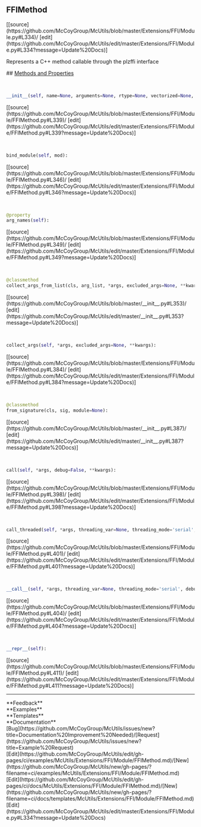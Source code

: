 ## <a id="McUtils.Extensions.FFI.Module.FFIMethod">FFIMethod</a> 

<div class="docs-source-link" markdown="1">
[[source](https://github.com/McCoyGroup/McUtils/blob/master/Extensions/FFI/Module.py#L334)/
[edit](https://github.com/McCoyGroup/McUtils/edit/master/Extensions/FFI/Module.py#L334?message=Update%20Docs)]
</div>

Represents a C++ method callable through the plzffi interface







<div class="collapsible-section">
 <div class="collapsible-section collapsible-section-header" markdown="1">
## <a class="collapse-link" data-toggle="collapse" href="#methods" markdown="1"> Methods and Properties</a> <a class="float-right" data-toggle="collapse" href="#methods"><i class="fa fa-chevron-down"></i></a>
 </div>
 <div class="collapsible-section collapsible-section-body collapse show" id="methods" markdown="1">
 
<a id="McUtils.Extensions.FFI.Module.FFIMethod.__init__" class="docs-object-method">&nbsp;</a> 
```python
__init__(self, name=None, arguments=None, rtype=None, vectorized=None, module=None): 
```
<div class="docs-source-link" markdown="1">
[[source](https://github.com/McCoyGroup/McUtils/blob/master/Extensions/FFI/Module/FFIMethod.py#L339)/
[edit](https://github.com/McCoyGroup/McUtils/edit/master/Extensions/FFI/Module/FFIMethod.py#L339?message=Update%20Docs)]
</div>


<a id="McUtils.Extensions.FFI.Module.FFIMethod.bind_module" class="docs-object-method">&nbsp;</a> 
```python
bind_module(self, mod): 
```
<div class="docs-source-link" markdown="1">
[[source](https://github.com/McCoyGroup/McUtils/blob/master/Extensions/FFI/Module/FFIMethod.py#L346)/
[edit](https://github.com/McCoyGroup/McUtils/edit/master/Extensions/FFI/Module/FFIMethod.py#L346?message=Update%20Docs)]
</div>


<a id="McUtils.Extensions.FFI.Module.FFIMethod.arg_names" class="docs-object-method">&nbsp;</a> 
```python
@property
arg_names(self): 
```
<div class="docs-source-link" markdown="1">
[[source](https://github.com/McCoyGroup/McUtils/blob/master/Extensions/FFI/Module/FFIMethod.py#L349)/
[edit](https://github.com/McCoyGroup/McUtils/edit/master/Extensions/FFI/Module/FFIMethod.py#L349?message=Update%20Docs)]
</div>


<a id="McUtils.Extensions.FFI.Module.FFIMethod.collect_args_from_list" class="docs-object-method">&nbsp;</a> 
```python
@classmethod
collect_args_from_list(cls, arg_list, *args, excluded_args=None, **kwargs): 
```
<div class="docs-source-link" markdown="1">
[[source](https://github.com/McCoyGroup/McUtils/blob/master/__init__.py#L353)/
[edit](https://github.com/McCoyGroup/McUtils/edit/master/__init__.py#L353?message=Update%20Docs)]
</div>


<a id="McUtils.Extensions.FFI.Module.FFIMethod.collect_args" class="docs-object-method">&nbsp;</a> 
```python
collect_args(self, *args, excluded_args=None, **kwargs): 
```
<div class="docs-source-link" markdown="1">
[[source](https://github.com/McCoyGroup/McUtils/blob/master/Extensions/FFI/Module/FFIMethod.py#L384)/
[edit](https://github.com/McCoyGroup/McUtils/edit/master/Extensions/FFI/Module/FFIMethod.py#L384?message=Update%20Docs)]
</div>


<a id="McUtils.Extensions.FFI.Module.FFIMethod.from_signature" class="docs-object-method">&nbsp;</a> 
```python
@classmethod
from_signature(cls, sig, module=None): 
```
<div class="docs-source-link" markdown="1">
[[source](https://github.com/McCoyGroup/McUtils/blob/master/__init__.py#L387)/
[edit](https://github.com/McCoyGroup/McUtils/edit/master/__init__.py#L387?message=Update%20Docs)]
</div>


<a id="McUtils.Extensions.FFI.Module.FFIMethod.call" class="docs-object-method">&nbsp;</a> 
```python
call(self, *args, debug=False, **kwargs): 
```
<div class="docs-source-link" markdown="1">
[[source](https://github.com/McCoyGroup/McUtils/blob/master/Extensions/FFI/Module/FFIMethod.py#L398)/
[edit](https://github.com/McCoyGroup/McUtils/edit/master/Extensions/FFI/Module/FFIMethod.py#L398?message=Update%20Docs)]
</div>


<a id="McUtils.Extensions.FFI.Module.FFIMethod.call_threaded" class="docs-object-method">&nbsp;</a> 
```python
call_threaded(self, *args, threading_var=None, threading_mode='serial', debug=False, **kwargs): 
```
<div class="docs-source-link" markdown="1">
[[source](https://github.com/McCoyGroup/McUtils/blob/master/Extensions/FFI/Module/FFIMethod.py#L401)/
[edit](https://github.com/McCoyGroup/McUtils/edit/master/Extensions/FFI/Module/FFIMethod.py#L401?message=Update%20Docs)]
</div>


<a id="McUtils.Extensions.FFI.Module.FFIMethod.__call__" class="docs-object-method">&nbsp;</a> 
```python
__call__(self, *args, threading_var=None, threading_mode='serial', debug=False, **kwargs): 
```
<div class="docs-source-link" markdown="1">
[[source](https://github.com/McCoyGroup/McUtils/blob/master/Extensions/FFI/Module/FFIMethod.py#L404)/
[edit](https://github.com/McCoyGroup/McUtils/edit/master/Extensions/FFI/Module/FFIMethod.py#L404?message=Update%20Docs)]
</div>


<a id="McUtils.Extensions.FFI.Module.FFIMethod.__repr__" class="docs-object-method">&nbsp;</a> 
```python
__repr__(self): 
```
<div class="docs-source-link" markdown="1">
[[source](https://github.com/McCoyGroup/McUtils/blob/master/Extensions/FFI/Module/FFIMethod.py#L411)/
[edit](https://github.com/McCoyGroup/McUtils/edit/master/Extensions/FFI/Module/FFIMethod.py#L411?message=Update%20Docs)]
</div>
 </div>
</div>












---


<div markdown="1" class="text-secondary">
<div class="container">
  <div class="row">
   <div class="col" markdown="1">
**Feedback**   
</div>
   <div class="col" markdown="1">
**Examples**   
</div>
   <div class="col" markdown="1">
**Templates**   
</div>
   <div class="col" markdown="1">
**Documentation**   
</div>
   <div class="col" markdown="1">
   
</div>
   <div class="col" markdown="1">
   
</div>
   <div class="col" markdown="1">
   
</div>
</div>
  <div class="row">
   <div class="col" markdown="1">
[Bug](https://github.com/McCoyGroup/McUtils/issues/new?title=Documentation%20Improvement%20Needed)/[Request](https://github.com/McCoyGroup/McUtils/issues/new?title=Example%20Request)   
</div>
   <div class="col" markdown="1">
[Edit](https://github.com/McCoyGroup/McUtils/edit/gh-pages/ci/examples/McUtils/Extensions/FFI/Module/FFIMethod.md)/[New](https://github.com/McCoyGroup/McUtils/new/gh-pages/?filename=ci/examples/McUtils/Extensions/FFI/Module/FFIMethod.md)   
</div>
   <div class="col" markdown="1">
[Edit](https://github.com/McCoyGroup/McUtils/edit/gh-pages/ci/docs/McUtils/Extensions/FFI/Module/FFIMethod.md)/[New](https://github.com/McCoyGroup/McUtils/new/gh-pages/?filename=ci/docs/templates/McUtils/Extensions/FFI/Module/FFIMethod.md)   
</div>
   <div class="col" markdown="1">
[Edit](https://github.com/McCoyGroup/McUtils/edit/master/Extensions/FFI/Module.py#L334?message=Update%20Docs)   
</div>
   <div class="col" markdown="1">
   
</div>
   <div class="col" markdown="1">
   
</div>
   <div class="col" markdown="1">
   
</div>
</div>
</div>
</div>